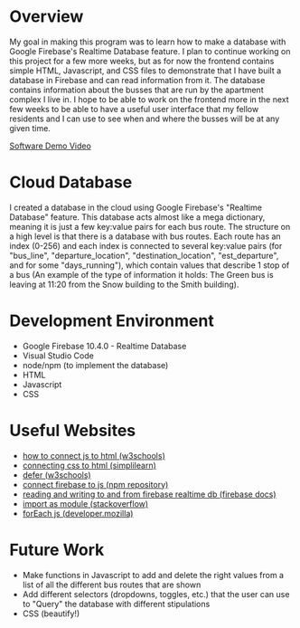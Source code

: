# Overview

My goal in making this program was to learn how to make a database with Google Firebase's Realtime Database feature.
I plan to continue working on this project for a few more weeks, but as for now the frontend contains simple HTML, Javascript, and CSS files to demonstrate that I have built a database in Firebase and can read information from it. The database contains information about the busses that are run by the apartment complex I live in. I hope to be able to work on the frontend more in the next few weeks to be able to have a useful user interface that my fellow residents and I can use to see when and where the busses will be at any given time.

[Software Demo Video](http://youtube.link.goes.here)

# Cloud Database

I created a database in the cloud using Google Firebase's "Realtime Database" feature.
This database acts almost like a mega dictionary, meaning it is just a few key:value pairs for each bus route.
The structure on a high level is that there is a database with bus routes. Each route has an index (0-256) and each index is connected to several key:value pairs (for "bus_line", "departure_location", "destination_location", "est_departure", and for some "days_running"), which contain values that describe 1 stop of a bus (An example of the type of information it holds: The Green bus is leaving at 11:20 from the Snow building to the Smith building).

# Development Environment

- Google Firebase 10.4.0 - Realtime Database
- Visual Studio Code
- node/npm (to implement the database)
- HTML
- Javascript
- CSS

# Useful Websites

- [how to connect js to html (w3schools)](https://www.w3schools.com/tags/att_script_src.asp)
- [connecting css to html (simplilearn)](https://www.simplilearn.com/tutorials/html-tutorial/link-css-files-to-html#:~:text=To%20link%20the%20CSS%20to,like%20the%20image%20displayed%20below%3A&text=Let's%20look%20at%20another%20example,the%20CSS%20and%20HTML%20files.)
- [defer (w3schools)](https://www.w3schools.com/tags/att_script_defer.asp#:~:text=The%20defer%20attribute%20is%20a,the%20src%20attribute%20is%20present.)
- [connect firebase to js (npm repository)](https://www.npmjs.com/package/firebase)
- [reading and writing to and from firebase realtime db (firebase docs)](https://firebase.google.com/docs/database/web/read-and-write)
- [import as module (stackoverflow)](https://stackoverflow.com/questions/58211880/uncaught-syntaxerror-cannot-use-import-statement-outside-a-module-when-import)
- [forEach js (developer.mozilla)](https://developer.mozilla.org/en-US/docs/Web/JavaScript/Reference/Global_Objects/Array/forEach)

# Future Work

- Make functions in Javascript to add and delete the right values from a list of all the different bus routes that are shown
- Add different selectors (dropdowns, toggles, etc.) that the user can use to "Query" the database with different stipulations
- CSS (beautify!)
